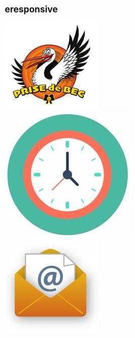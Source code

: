 # eresponsive
![clogo](https://github.com/totoro65/eresponsive/blob/main/clogo.jpg?raw=true)
![OIP%20(1)%20(1)](https://github.com/totoro65/eresponsive/blob/main/OIP%20(1)%20(1).jfif?raw=true)
![Email-PNG-Image-63126-300x300.png](https://github.com/totoro65/eresponsive/blob/main/Email-PNG-Image-63126-300x300.png?raw=true)
